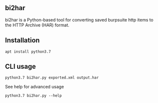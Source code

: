 ## bi2har

bi2har is a Python-based tool for converting saved burpsuite http items to the HTTP Archive (HAR) format.

## Installation

```shell
apt install python3.7
```

## CLI usage

```shell
python3.7 bi2har.py exported.xml output.har
```

See help for advanced usage

```shell
python3.7 bi2har.py --help
```

